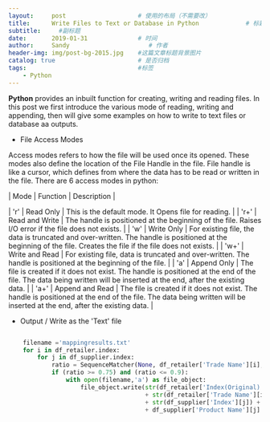 ```yaml
---
layout:     post                    # 使用的布局（不需要改）
title:      Write Files to Text or Database in Python             # 标题 
subtitle:     #副标题
date:       2019-01-31              # 时间
author:     Sandy                      # 作者
header-img: img/post-bg-2015.jpg    #这篇文章标题背景图片
catalog: true                       # 是否归档
tags:                               #标签
    - Python
---
```




**Python** provides an inbuilt function for creating, writing and reading files. In this post we first introduce the various mode of reading, writing and appending, then will give some examples on how to write to text files or database aa outputs.

- File Access Modes

Access modes refers to how the file will be used once its opened. These modes also define the location of the File Handle in the file. File handle is like a cursor, which defines from where the data has to be read or written in the file. There are 6 access modes in python:

| Mode | Function | Description |

| 'r' | Read Only | This is the default mode. It Opens file for reading. |
| 'r+' | Read and Write | The handle is positioned at the beginning of the file. Raises I/O error if the file does not exists. |
| 'w' | Write Only | For existing file, the data is truncated and over-written. The handle is positioned at the beginning of the file. Creates the file if the file does not exists. |
| 'w+' | Write and Read | For existing file, data is truncated and over-written. The handle is positioned at the beginning of the file. |
| 'a' | Append Only | The file is created if it does not exist. The handle is positioned at the end of the file. The data being written will be inserted at the end, after the existing data. |
| 'a+' | Append and Read  | The file is created if it does not exist. The handle is positioned at the end of the file. The data being written will be inserted at the end, after the existing data. |

- Output / Write as the 'Text' file

```python

    filename ='mappingresults.txt'
    for i in df_retailer.index:
        for j in df_supplier.index:
            ratio = SequenceMatcher(None, df_retailer['Trade Name'][i], df_supplier['Product Name'][j]).ratio()
            if (ratio >= 0.75) and (ratio <= 0.9):
                with open(filename,'a') as file_object:
                    file_object.write(str(df_retailer['Index(Original)'][i]) + ';'
                                      + str(df_retailer['Trade Name'][i]) + ';'
                                      + str(df_supplier['Index'][j]) + ';'
                                      + df_supplier['Product Name'][j] + ';' + str(ratio) + '\n')

```
